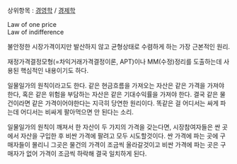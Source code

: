 상위항목 : [경영학](%EA%B2%BD%EC%98%81%ED%95%99.md) /
[경제학](%EA%B2%BD%EC%A0%9C%ED%95%99.md)

Law of one price  
Law of indifference

불안정한 시장가격이지만 발산하지 않고 균형상태로 수렴하게 하는 가장 근본적인 원리.

재정가격결정모형(=차익거래가격결정이론, APT)이나 MM(수정)정리를 도출하는데 사용된 핵심적인 내용이기도 하다.

일물일가의 원칙이라고도 한다. 같은 현금흐름을 가져오는 자산은 같은 가격을 가져야 한다, 혹은 같은 위험을 부담하는 자산은 같은 기대수익률을
가져야 한다. 결국 같은 물건이라면 같은 가격이어야한다는 지극히 당연한 원리이다. 똑같은 걸 어디서는 싸게 파는데 어디서는 비싸게 팔아먹으면
안 된다는 소리.

일물일가의 원칙이 깨져서 한 자산이 두 가지의 가격을 갖는다면, 시장참여자들은 싼 곳에서 자산을 구입한 후 비싼 가격에 팔려고 모두
시도할것이다. 싼 가격에 파는 곳에 구매자들이 몰리니 그곳은 물건의 가격이 조금씩 올라갈것이고 비싼 가격에 파는 곳은 구매자가 없어 가격이
조금씩 하락해 결국 일치하게 된다.

